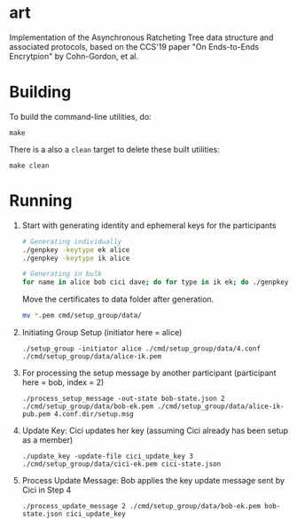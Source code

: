 # art

Implementation of the Asynchronous Ratcheting Tree data structure and
associated protocols, based on the CCS'19 paper "On Ends-to-Ends Encrytpion" by
Cohn-Gordon, et al.

# Building

To build the command-line utilities, do:

```
make
```

There is a also a `clean` target to delete these built utilities:

```
make clean
```

# Running

1. Start with generating identity and ephemeral keys for the participants

   ```bash
   # Generating individually
   ./genpkey -keytype ek alice
   ./genpkey -keytype ik alice

   # Generating in bulk
   for name in alice bob cici dave; do for type in ik ek; do ./genpkey -keytype $type $name; done; done
   ```

   Move the certificates to data folder after generation.

   ```bash
   mv *.pem cmd/setup_group/data/
   ```

2. Initiating Group Setup (initiator here = alice)
   ```
   ./setup_group -initiator alice ./cmd/setup_group/data/4.conf ./cmd/setup_group/data/alice-ik.pem
   ```
3. For processing the setup message by another participant (participant here = bob, index = 2)
   ```
   ./process_setup_message -out-state bob-state.json 2 ./cmd/setup_group/data/bob-ek.pem ./cmd/setup_group/data/alice-ik-pub.pem 4.conf.dir/setup.msg
   ```
4. Update Key: Cici updates her key (assuming Cici already has been setup as a member)

   ```
   ./update_key -update-file cici_update_key 3 ./cmd/setup_group/data/cici-ek.pem cici-state.json
   ```

5. Process Update Message: Bob applies the key update message sent by Cici in Step 4

   ```
   ./process_update_message 2 ./cmd/setup_group/data/bob-ek.pem bob-state.json cici_update_key
   ```
